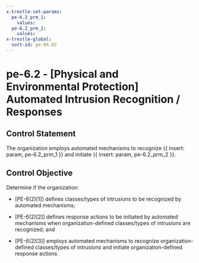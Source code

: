 ```yaml
---
x-trestle-set-params:
  pe-6.2_prm_1:
    values:
  pe-6.2_prm_2:
    values:
x-trestle-global:
  sort-id: pe-06.02
---
```


# pe-6.2 - \[Physical and Environmental Protection\] Automated Intrusion Recognition / Responses

## Control Statement

The organization employs automated mechanisms to recognize {{ insert: param, pe-6.2_prm_1 }} and initiate {{ insert: param, pe-6.2_prm_2 }}.

## Control Objective

Determine if the organization:

- \[PE-6(2)[1]\] defines classes/types of intrusions to be recognized by automated mechanisms;

- \[PE-6(2)[2]\] defines response actions to be initiated by automated mechanisms when organization-defined classes/types of intrusions are recognized; and

- \[PE-6(2)[3]\] employs automated mechanisms to recognize organization-defined classes/types of intrusions and initiate organization-defined response actions.
